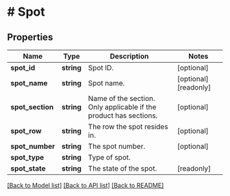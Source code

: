 # # Spot

## Properties

Name | Type | Description | Notes
------------ | ------------- | ------------- | -------------
**spot_id** | **string** | Spot ID. | [optional]
**spot_name** | **string** | Spot name. | [optional] [readonly]
**spot_section** | **string** | Name of the section. Only applicable if the product has sections. | [optional]
**spot_row** | **string** | The row the spot resides in. | [optional]
**spot_number** | **string** | The spot number. | [optional]
**spot_type** | **string** | Type of spot. |
**spot_state** | **string** | The state of the spot. | [readonly]

[[Back to Model list]](../../README.md#models) [[Back to API list]](../../README.md#endpoints) [[Back to README]](../../README.md)
